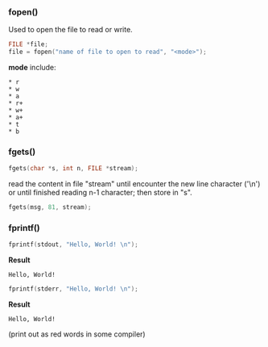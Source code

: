### fopen()

Used to open the file to read or write.

````c
FILE *file;
file = fopen("name of file to open to read", "<mode>");
````
**mode** include: 
```
* r
* w
* a
* r+
* w+
* a+
* t
* b
```
### fgets()

````c
fgets(char *s, int n, FILE *stream);
````
read the content in file "stream" until encounter the new line character ('\n') or until finished reading n-1 character; then store in "s".

````c
fgets(msg, 81, stream);
````

### fprintf()

```c
fprintf(stdout, "Hello, World! \n");
```
**Result**
```
Hello, World!
```

```c
fprintf(stderr, "Hello, World! \n");
```
**Result**
```
Hello, World!
```
(print out as red words in some compiler)
